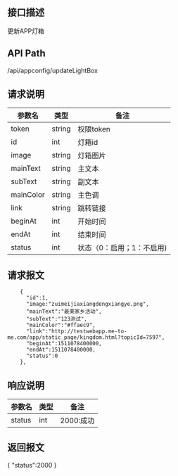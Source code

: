 ## 接口描述
更新APP灯箱
## API Path
/api/appconfig/updateLightBox
## 请求说明
|参数名   |类型    |备注             |
|---------|--------|-----------------|
|token    |string  |权限token        |
|id       |int     |灯箱id           |
|image    |string  |灯箱图片         |
|mainText |string  |主文本           |
|subText  |string  |副文本           |
|mainColor|string  |主色调           |
|link     |string  |跳转链接         |
|beginAt|int     |开始时间         |
|endAt  |int     |结束时间         |
|status   |int     |状态（0：启用；1：不启用)  |
## 请求报文
```
    {
      "id":1,
      "image:"zuimeijiaxiangdengxiangye.png",
      "mainText":"最美家乡活动",
      "subText":"123测试",
      "mainColor":"#ffaec9",
      "link":"http://testwebapp.me-to-me.com/app/static_page/kingdom.html?topicId=7597",
      "beginAt":1511078400000,
      "endAt":1511078400000,
      "status":0
    },
```
## 响应说明
|参数名   |类型    |备注             |
|---------|--------|-----------------|
|status   |int     |2000:成功        |
## 返回报文
  {
    "status":2000 
  }

